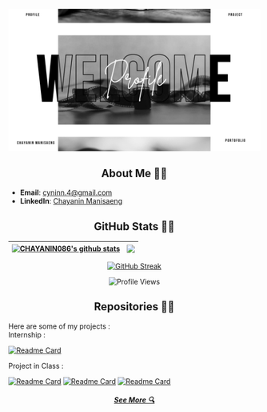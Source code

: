 <!--Welcome to my GitHub profile! I'm an aspiring software developer with interests in front-end, back-end, and full-stack development. I'm continually learning and improving my skills in this exciting field.-->
![header](./welcome.png)

<h2 align="center">About Me 👨‍💻</h2>

<!--I'm focused on enhancing my skills to become a proficient developer in the following areas:-->

<!--- **Front-end Development**: Creating engaging and interactive user interfaces.-->
<!--- **Back-end Development**: Building robust and scalable server-side applications.-->
<!--- **Full-stack Development**: Combining both front-end and back-end skills to develop comprehensive solutions.-->

- **Email**: [cyninn.4@gmail.com](mailto:cyninn.4@gmail.com)
- **LinkedIn**: [Chayanin Manisaeng](https://www.linkedin.com/in/chayanin-manisaeng-445176312/)

<h2 align="center">GitHub Stats 👨‍💻</h2>

| <a href="https://github.com/Chayanin086/github-readme-stats"><img align="center" src="https://github-readme-stats.vercel.app/api?username=Chayanin086&show_icons=true&include_all_commits=true&theme=tokyonight-duo&hide_border=true" alt="CHAYANIN086's github stats" /></a> | <a href="https://github.com/Chayanin086/github-readme-stats"><img align="center" src="https://github-readme-stats.vercel.app/api/top-langs/?username=Chayanin086&layout=compact&theme=tokyonight-duo&hide_border=true" /></a> |
| ------------- | ------------- |

<p align="center">
    <a href="https://git.io/streak-stats"><img src="https://streak-stats.demolab.com?user=Chayanin086&theme=tokyonight-duo" alt="GitHub Streak" /></a>
</p>

<div align="center">
  <img src="https://komarev.com/ghpvc/?username=Chayanin086&style=for-the-badge&color=blue" alt="Profile Views" />
</div>

<h2 align="center">Repositories 👨‍💻</h2>

Here are some of my projects : <br>
Internship :

[![Readme Card](https://github-readme-stats.vercel.app/api/pin/?username=Chayanin086&repo=LocatedMe-App-Internship-Summer2024)](https://github.com/Chayanin086/LocatedMe-App-Internship-Summer2024)

Project in Class :

[![Readme Card](https://github-readme-stats.vercel.app/api/pin/?username=Chayanin086&repo=KPS_web)](https://github.com/Chayanin086/KPS_web)
[![Readme Card](https://github-readme-stats.vercel.app/api/pin/?username=Chayanin086&repo=colorgames)](https://github.com/Chayanin086/colorgames)
[![Readme Card](https://github-readme-stats.vercel.app/api/pin/?username=Chayanin086&repo=pulse_oximeter)](https://github.com/Chayanin086/pulse_oximeter)

<h5 align="center">
  <a href="https://github.com/Chayanin086?tab=repositories" title="Show All Repositories">See More 🔍</a>
</h5>

<!-- You can add more sections here like Technologies I Use, Blogs, etc. -->


<!--## Hi there 👋-->

<!--
**bmyaye/bmyaye** is a ✨ _special_ ✨ repository because its `README.md` (this file) appears on your GitHub profile.
Here are some ideas to get you started:
- 🔭 I’m currently working on ...
- 🌱 I’m currently learning ...
- 👯 I’m looking to collaborate on ...
- 🤔 I’m looking for help with ...
- 💬 Ask me about ...
- 📫 How to reach me: ...
- 😄 Pronouns: ...
- ⚡ Fun fact: ...
-->
